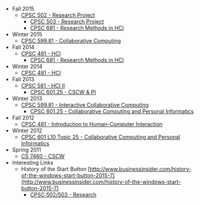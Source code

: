 

* Fall 2015
    * [CPSC 502 - Research Project](http://hcitang.org/502)
        * [CPSC 503 - Research Project](http://hcitang.org/503)
        * [CPSC 681 - Research Methods in HCI](CPSC681F2015.md)
* Winter 2015
    * [CPSC 599.81 - Collaborative Computing](CPSC59981W2015.md)
* Fall 2014
    * [CPSC 481 - HCI](CPSC481F2014.md)
        * [CPSC 681 - Research Methods in HCI](CPSC681F2014.md)
* Winter 2014
    * [CPSC 481 - HCI](CPSC481W2014.md)
* Fall 2013
    * [CPSC 581 - HCI II](CPSC581F2013.md)
        * [CPSC 601.25 - CSCW & PI](CPSC601F2013.md)
* Winter 2013
    * [CPSC 599.81 - Interactive Collaborative Computing](CPSC599W2013.md)
        * [CPSC 601.25 - Collaborative Computing and Personal Informatics](CPSC601W2013.md)
* Fall 2012
    * [CPSC 481 - Introduction to Human-Computer Interaction](CPSC481F2012.md)
* Winter 2012
    * [CPSC 601 L10 Topic 25 - Collaborative Computing and Personal Informatics](CPSC601L10Topic25.md)
* Spring 2011
    * [CS 7460 - CSCW](CS7460.md)
* Interesting Links
    * History of the Start Button [http://www.businessinsider.com/history-of-the-windows-start-button-2015-7](http://www.businessinsider.com/history-of-the-windows-start-button-2015-7)
        * [CPSC 502/503 - Research](CPSC502503.md)
